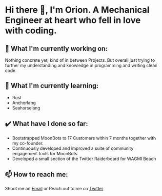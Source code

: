 # Hi there 👋, I'm Orion. A Mechanical Engineer at heart who fell in love with coding.

## 🔭 What I'm currently working on:
Nothing concrete yet, kind of in between Projects. But overall just trying to further my understanding and knowledge in programming and writing clean code.

## 🌱 What I'm currently learning:
- Rust
- Anchorlang
- Seahorselang
## ✔️ What have I done so far:
- Bootstrapped MoonBots to 17 Customers within 7 months together with my co-founder.
- Continuously developed and improved a suite of community engagement tools for MoonBots.
- Developed a small section of the Twitter Raiderboard for WAGMI Beach
## 📫 How to reach me:
Shoot me an [Email](mailto:orionadler7575@gmail.com)
or
Reach out to me on [Twitter](www.twitter.com)

<!--
**iceomatic/iceomatic** is a ✨ _special_ ✨ repository because its `README.md` (this file) appears on your GitHub profile.

Here are some ideas to get you started:

- 🔭 I’m currently working on ...
- 🌱 I’m currently learning ...
- 👯 I’m looking to collaborate on ...
- 🤔 I’m looking for help with ...
- 💬 Ask me about ...
- 📫 How to reach me: ...
- 😄 Pronouns: ...
- ⚡ Fun fact: ...
-->

